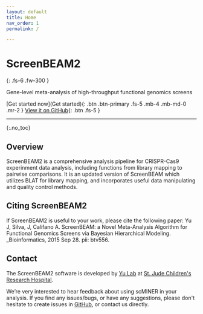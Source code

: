 ```yaml
---
layout: default
title: Home
nav_order: 1
permalink: /

---
```


# ScreenBEAM2

{: .fs-6 .fw-300 }

Gene-level meta-analysis of high-throughput functional genomics screens

[Get started now](Get started){: .btn .btn-primary .fs-5 .mb-4 .mb-md-0 .mr-2 } 
[View it on GitHub](https://github.com/jyyulab/ScreenBEAM2){: .btn .fs-5 }

---

{:.no_toc}

## Overview
ScreenBEAM2 is a comprehensive analysis pipeline for CRISPR-Cas9 experinment data analysis, including functions from library mapping to pairwise comparisons. It is an updated version of ScreenBEAM which utilizes BLAT for library mapping, and incorporates useful data manipulating and quality control methods.

## Citing ScreenBEAM2
If ScreenBEAM2 is useful to your work, please cite the following paper: Yu J, Silva, J, Califano A. ScreenBEAM: a Novel Meta-Analysis Algorithm for Functional Genomics Screens via Bayesian Hierarchical Modeling. _Bioinformatics, 2015 Sep 28. pii: btv556.


## Contact
The ScreenBEAM2 software is developed by [Yu Lab](https://www.stjude.org/directory/y/jiyang-yu.html) at [St. Jude 
Children's Research Hospital](https://www.stjude.org/). 

We’re very interested to hear feedback about using scMINER in your analysis. If you find any issues/bugs, or 
have any suggestions, please don't hesitate to create issues in [GitHub](https://github.com/jyyulab/ScreenBEAM2/issues), 
or contact us directly. 



